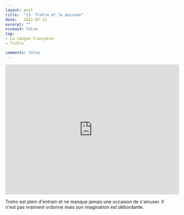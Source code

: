 ```yaml
---
layout: post
title:  "13- Trotro et le poisson"
date:   2022-07-13
excerpt: ""
niveau3: false
tag:
- La langue française
- TroTro

comments: false
---
```

<center>
<img style="display: none;" src="/assets/img/thumbnails/trotro-13.jpg" alt="" width="1" height="1">
<iframe width="542px" height="406px" src="https://www.youtube.com/embed/xe2bg0e_o98?rel=0&controls=1&showinfo=0&modestbranding=1&enablejsapi=1" allowfullscreen frameborder="0" ></iframe></center>

Trotro est plein d'entrain et ne manque jamais une occasion de s'amuser. Il n'est pas vraiment ordonné mais son imagination est débordante. 
